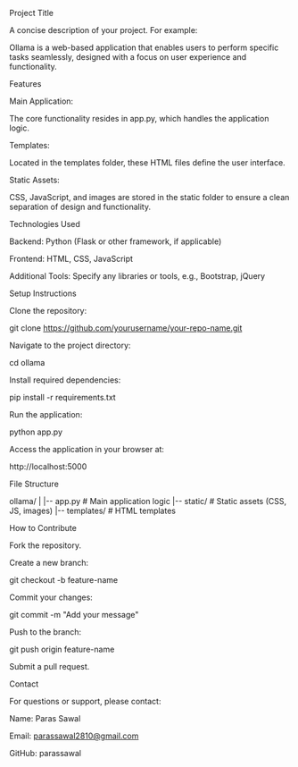 Project Title

A concise description of your project. For example:

Ollama is a web-based application that enables users to perform specific tasks seamlessly, designed with a focus on user experience and functionality.

Features

Main Application:

The core functionality resides in app.py, which handles the application logic.

Templates:

Located in the templates folder, these HTML files define the user interface.

Static Assets:

CSS, JavaScript, and images are stored in the static folder to ensure a clean separation of design and functionality.

Technologies Used

Backend: Python (Flask or other framework, if applicable)

Frontend: HTML, CSS, JavaScript

Additional Tools: Specify any libraries or tools, e.g., Bootstrap, jQuery

Setup Instructions

Clone the repository:

git clone https://github.com/yourusername/your-repo-name.git

Navigate to the project directory:

cd ollama

Install required dependencies:

pip install -r requirements.txt

Run the application:

python app.py

Access the application in your browser at:

http://localhost:5000

File Structure

ollama/
|
|-- app.py          # Main application logic
|-- static/         # Static assets (CSS, JS, images)
|-- templates/      # HTML templates

How to Contribute

Fork the repository.

Create a new branch:

git checkout -b feature-name

Commit your changes:

git commit -m "Add your message"

Push to the branch:

git push origin feature-name

Submit a pull request.

Contact

For questions or support, please contact:

Name: Paras Sawal

Email: parassawal2810@gmail.com

GitHub: parassawal

